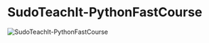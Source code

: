 # SudoTeachIt-PythonFastCourse
![SudoTeachIt-PythonFastCourse](https://www.youtube.com/watch?v=nQMddf_6KoM&list=PLV0FNhq3XMOISm0bY1MIx5wCEtzgcQWNM)

